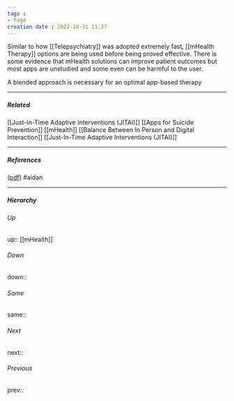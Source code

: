 ```yaml
---
tags :
- Page
creation date : 2022-10-31 11:27 
---
```


Similar to how [[Telepsychiatry]] was adopted extremely fast, [[mHealth Therapy]] options are being used before being proved effective. There is some evidence that mHealth solutions can improve patient outcomes but most apps are unstudied and some even can be harmful to the user.

A blended approach is necessary for an optimal app-based therapy

---
##### Related
[[Just-In-Time Adaptive Interventions (JITAI)]]
[[Apps for Suicide Prevention]]
[[mHealth]]
[[Balance Between In Person and Digital Interaction]]
[[Just-In-Time Adaptive Interventions (JITAI)]]

---
##### References
([pdf](zotero://open-pdf/library/items/9FUDVGA5?page=2&annotation=VTBL6BYJ)) #aidan 

---
##### Hierarchy
###### Up
up:: [[mHealth]]
###### Down
down:: 
###### Same
same:: 
###### Next
next:: 
###### Previous
prev:: 